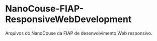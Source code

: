 # NanoCouse-FIAP-ResponsiveWebDevelopment
Arquivos do NanoCouse da FIAP de desenvolvimento Web responsivo.
